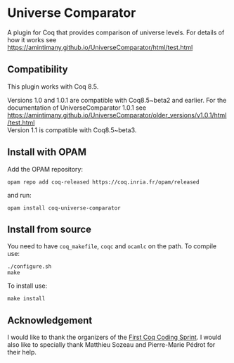 # Universe Comparator

A plugin for Coq that provides comparison of universe levels. For details of how it works see https://amintimany.github.io/UniverseComparator/html/test.html

## Compatibility
This plugin works with Coq 8.5.

Versions 1.0 and 1.0.1 are compatible with Coq8.5~beta2 and earlier.
For the documentation of UniverseComparator 1.0.1 see https://amintimany.github.io/UniverseComparator/older_versions/v1.0.1/html/test.html  
Version 1.1 is compatible with Coq8.5~beta3.

## Install with OPAM
Add the OPAM repository:

    opam repo add coq-released https://coq.inria.fr/opam/released

and run:

    opam install coq-universe-comparator

## Install from source
You need to have `coq_makefile`, `coqc` and `ocamlc` on the path. To compile use:

``./configure.sh``  
``make``

To install use:  

``make install``

## Acknowledgement
I would like to thank the organizers of the [First Coq Coding Sprint](https://coq.inria.fr/cocorico/CoqCodingSprint/CoqCS1). I would also like to specially thank Matthieu Sozeau and Pierre-Marie Pédrot for their help.
